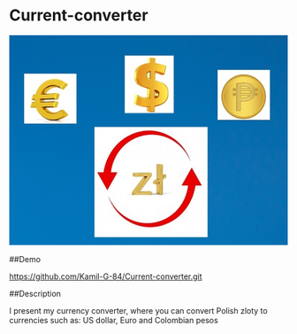 # Current-converter

![Converter](image/money.jpg) 

##Demo

https://github.com/Kamil-G-84/Current-converter.git

##Description

I present my currency converter, where you can convert Polish zloty to currencies such as: US dollar, Euro and Colombian pesos
